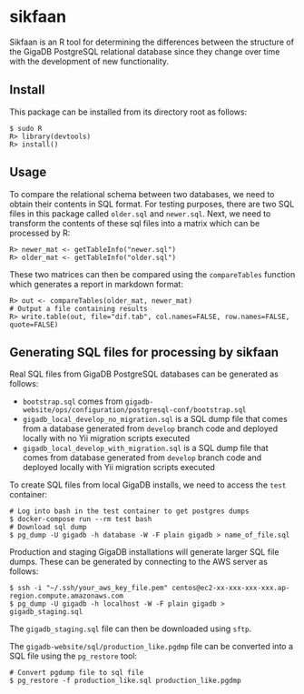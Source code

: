 # sikfaan

Sikfaan is an R tool for determining the differences between the structure of the 
GigaDB PostgreSQL relational database since they change over time with the 
development of new functionality.

## Install

This package can be installed from its directory root as follows:
```
$ sudo R
R> library(devtools)
R> install()
```

## Usage

To compare the relational schema between two databases, we need to obtain their
contents in SQL format. For testing purposes, there are two SQL files in this 
package called `older.sql` and `newer.sql`. Next, we need to transform the
contents of these sql files into a matrix which can be processed by R:
```
R> newer_mat <- getTableInfo("newer.sql")
R> older_mat <- getTableInfo("older.sql")
```

These two matrices can then be compared using the `compareTables` function which
generates a report in markdown format:
```
R> out <- compareTables(older_mat, newer_mat)
# Output a file containing results
R> write.table(out, file="dif.tab", col.names=FALSE, row.names=FALSE, quote=FALSE)
```

## Generating SQL files for processing by sikfaan

Real SQL files from GigaDB PostgreSQL databases can be generated as follows:

 * `bootstrap.sql` comes from `gigadb-website/ops/configuration/postgresql-conf/bootstrap.sql`
 * `gigadb_local_develop_no_migration.sql` is a SQL dump file that comes from a 
 database generated from `develop` branch code and deployed locally with no Yii 
 migration scripts executed
 * `gigadb_local_develop_with_migration.sql` is a SQL dump file that comes from 
 database generated from `develop` branch code and deployed locally with Yii 
 migration scripts executed
 
To create SQL files from local GigaDB installs, we need to access the `test` 
container: 
```
# Log into bash in the test container to get postgres dumps
$ docker-compose run --rm test bash
# Download sql dump
$ pg_dump -U gigadb -h database -W -F plain gigadb > name_of_file.sql
```

Production and staging GigaDB installations will generate larger SQL file dumps.
These can be generated by connecting to the AWS server as follows:
```
$ ssh -i "~/.ssh/your_aws_key_file.pem" centos@ec2-xx-xxx-xxx-xxx.ap-region.compute.amazonaws.com
$ pg_dump -U gigadb -h localhost -W -F plain gigadb > gigadb_staging.sql
```

The `gigadb_staging.sql` file can then be downloaded using `sftp`.

The `gigadb-website/sql/production_like.pgdmp` file can be converted into a SQL
file using the `pg_restore` tool:
```
# Convert pgdump file to sql file
$ pg_restore -f production_like.sql production_like.pgdmp
```
